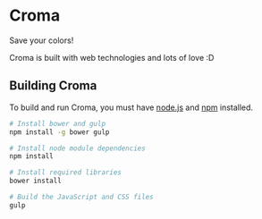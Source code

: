 # Croma

Save your colors!

Croma is built with web technologies and lots of love :D

## Building Croma

To build and run Croma, you must have [node.js](http://nodejs.org/) and [npm](https://www.npmjs.org/) installed.

```sh
# Install bower and gulp
npm install -g bower gulp

# Install node module dependencies
npm install

# Install required libraries
bower install

# Build the JavaScript and CSS files
gulp

```
